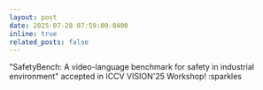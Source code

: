 ```yaml
---
layout: post
date: 2025-07-28 07:59:00-0400
inline: true
related_posts: false
---
```


"SafetyBench: A video-language benchmark for safety in industrial environment" accepted in ICCV VISION'25 Workshop! :sparkles
